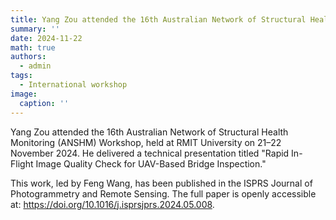 ```yaml
---
title: Yang Zou attended the 16th Australian Network of Structural Health Monitoring (ANSHM) Workshop
summary: ''
date: 2024-11-22
math: true
authors:
  - admin
tags:
  - International workshop
image:
  caption: ''
---
```

Yang Zou attended the 16th Australian Network of Structural Health Monitoring (ANSHM) Workshop, held at RMIT University on 21–22 November 2024. He delivered a technical presentation titled "Rapid In-Flight Image Quality Check for UAV-Based Bridge Inspection."

This work, led by Feng Wang, has been published in the ISPRS Journal of Photogrammetry and Remote Sensing. The full paper is openly accessible at: https://doi.org/10.1016/j.isprsjprs.2024.05.008.




